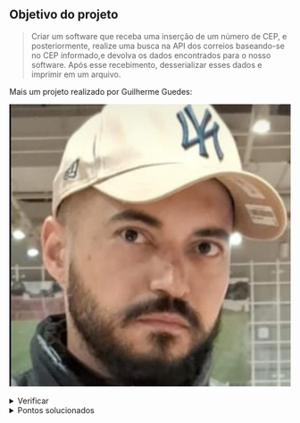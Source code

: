 ## Objetivo do projeto


> Criar um software que receba uma inserção de um 
> número de CEP, e posteriormente, realize uma busca
> na API dos correios baseando-se no CEP informado,e 
> devolva os dados encontrados para o nosso software.
> Após esse recebimento, desserializar esses dados e 
> imprimir em um arquivo.

Mais um projeto realizado por Guilherme Guedes:


![Dev](https://github.com/guilhermeguedesgag/images/blob/710f5a5440452a288e1e5b48cc909525ca73d178/Captura%20de%20tela%20de%202024-03-04%2021-38-07.png)


<details> 
<summary> Verificar        </summary>

* Quando digitar caracteres alpha numéricos no Cep, dar uma tratativa.





</details>

<details> 
<summary> Pontos solucionados</summary>

- Ao digitar CEP que  não existe na API, não encerrar a aplicação.(10/07)

- Imprimindo o print do erro, quando não encontrava o cep ele imprimia o 
json com erro(10/07).

- Retirar mensagem de "erro na busca, entrada não encontrada
    quando Sim"(11/07).
- Inserido um replace para formatar o cep.

</details>